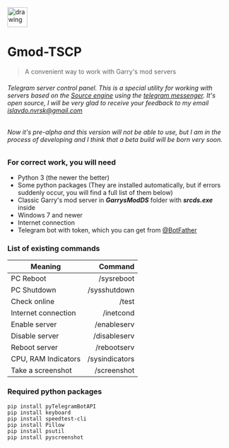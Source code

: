 <img style=right src=https://i.ibb.co/LkBP1Rn/Garry-s-Mod-logo.png alt="drawing" width="45"/>

# Gmod-TSCP



> A convenient way to work with Garry's mod servers
###### Telegram server control panel. This is a special utility for working with servers based on the [Source engine](https://developer.valvesoftware.com/wiki/Source "Source engine") using the [telegram messenger](https://telegram.org "telegram messenger"). It's open source, I will be very glad to receive your feedback to my email *<islavdo.nvrsk@gmail.com>* ######


###### Now it's pre-alpha and this version will not be able to use, but I am in the process of developing and I think that a beta build will be born very soon. ######


### For correct work, you will need ###
- Python 3 (the newer the better)
- Some python packages (They are installed automatically, but if errors suddenly occur, you will find a full list of them below)
- Classic Garry's mod server in ***GarrysModDS*** folder with ***srcds.exe*** inside
- Windows 7 and newer
- Internet connection
- Telegram bot with token, which you can get from [@BotFather](https://t.me/BotFather "@BotFather")


### List of existing commands ###
| Meaning       | Command |
| ---------     | -----:|
| PC Reboot     | /sysreboot |
| PC Shutdown   | /sysshutdown |
| Check online  | /test     |
| Internet connection  | /inetcond|
| Enable server  | /enableserv|
| Disable server  | /disableserv|
| Reboot server  | /rebootserv|
| CPU, RAM Indicators  | /sysindicators|
| Take a screenshot  | /screenshot|


### Required python packages ###

`pip install pyTelegramBotAPI`\
`pip install keyboard`\
`pip install speedtest-cli`\
`pip install Pillow`\
`pip install psutil`\
`pip install pyscreenshot`


